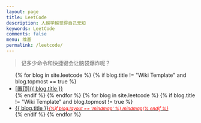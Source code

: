 ```yaml
---
layout: page
title: LeetCode
description: 人越学越觉得自己无知
keywords: LeetCode
comments: false
menu: 维基
permalink: /leetcode/
---
```


> 记多少命令和快捷键会让脑袋爆炸呢？

<ul class="listing">
{% for blog in site.leetcode %}
{% if blog.title != "Wiki Template" and blog.topmost == true %}
<li class="listing-item"><a href="{{ blog.url }}{{ blog.url }}"><span class="top-most-flag">[置顶]</span>{{ blog.title }}</a></li>
{% endif %}
{% endfor %}
{% for blog in site.leetcode %}
{% if blog.title != "Wiki Template" and blog.topmost != true %}
<li class="listing-item"><a href="{{ blog.url }}{{ blog.url }}">{{ blog.title }}<span style="font-size:12px;color:red;font-style:italic;">{%if blog.layout == 'mindmap' %}  mindmap{% endif %}</span></a></li>
{% endif %}
{% endfor %}
</ul>
